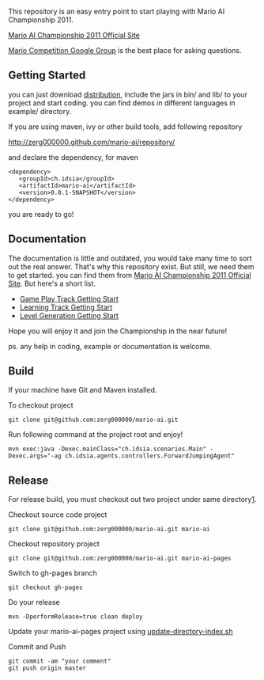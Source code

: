 This repository is an easy entry point to start playing with Mario AI Championship 2011.

[Mario AI Championship 2011 Official Site](http://www.marioai.org/home)

[Mario Competition Google Group](http://groups.google.com/group/mariocompetition) is the best place for asking questions.


Getting Started
---------------

you can just download [distribution](https://github.com/downloads/zerg000000/mario-ai/mario-ai-0.0.1-SNAPSHOT-distribution.zip), include the jars in bin/ and lib/ to your project and start coding.
you can find demos in different languages in example/ directory.

If you are using maven, ivy or other build tools, add following repository

<http://zerg000000.github.com/mario-ai/repository/>

and declare the dependency, for maven
```
<dependency>
   <groupId>ch.idsia</groupId>
   <artifactId>mario-ai</artifactId>
   <version>0.0.1-SNAPSHOT</version>
</dependency>
```

you are ready to go!

Documentation
-------------

The documentation is little and outdated, you would take many time to sort out the real answer.
That's why this repository exist. But still, we need them to get started.
you can find them from [Mario AI Championship 2011 Official Site](http://www.marioai.org/home).
But here's a short list.

* [Game Play Track Getting Start](http://www.marioai.org/gameplay-track/getting-started)
* [Learning Track Getting Start](http://www.marioai.org/LearningTrack/getting-started)
* [Level Generation Getting Start](http://www.marioai.org/LevelGeneration/getting-started)

Hope you will enjoy it and join the Championship in the near future!

ps. any help in coding, example or documentation is welcome.

Build
-----

If your machine have Git and Maven installed.

To checkout project

    git clone git@github.com:zerg000000/mario-ai.git

Run following command at the project root and enjoy!

    mvn exec:java -Dexec.mainClass="ch.idsia.scenarios.Main" -Dexec.args="-ag ch.idsia.agents.controllers.ForwardJumpingAgent"

Release
-------

For release build, you must checkout out two project under same directory[1].

Checkout source code project

    git clone git@github.com:zerg000000/mario-ai.git mario-ai

Checkout repository project

    git clone git@github.com:zerg000000/mario-ai.git mario-ai-pages

Switch to gh-pages branch

    git checkout gh-pages

Do your release

    mvn -DperformRelease=true clean deploy

Update your mario-ai-pages project using [update-directory-index.sh](http://github.com/chkal/jsf-maven-util/blob/gh-pages/update-directory-index.sh)

Commit and Push

    git commit -am "your comment"
    git push origin master

[1]: http://chkal.blogspot.com/2010/09/maven-repositories-on-github.html
